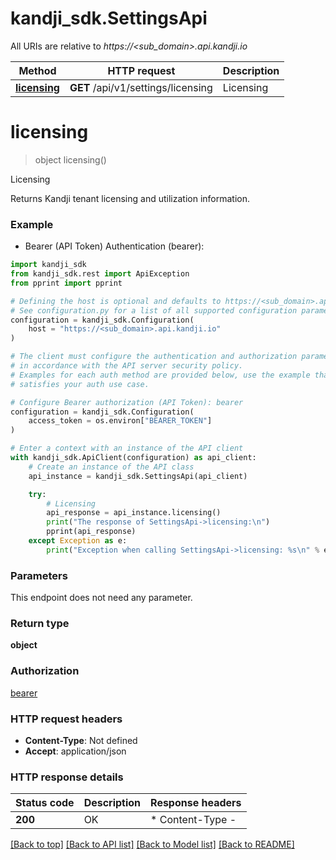 # kandji_sdk.SettingsApi

All URIs are relative to *https://&lt;sub_domain&gt;.api.kandji.io*

Method | HTTP request | Description
------------- | ------------- | -------------
[**licensing**](SettingsApi.md#licensing) | **GET** /api/v1/settings/licensing | Licensing


# **licensing**
> object licensing()

Licensing

Returns Kandji tenant licensing and utilization information.

### Example

* Bearer (API Token) Authentication (bearer):

```python
import kandji_sdk
from kandji_sdk.rest import ApiException
from pprint import pprint

# Defining the host is optional and defaults to https://<sub_domain>.api.kandji.io
# See configuration.py for a list of all supported configuration parameters.
configuration = kandji_sdk.Configuration(
    host = "https://<sub_domain>.api.kandji.io"
)

# The client must configure the authentication and authorization parameters
# in accordance with the API server security policy.
# Examples for each auth method are provided below, use the example that
# satisfies your auth use case.

# Configure Bearer authorization (API Token): bearer
configuration = kandji_sdk.Configuration(
    access_token = os.environ["BEARER_TOKEN"]
)

# Enter a context with an instance of the API client
with kandji_sdk.ApiClient(configuration) as api_client:
    # Create an instance of the API class
    api_instance = kandji_sdk.SettingsApi(api_client)

    try:
        # Licensing
        api_response = api_instance.licensing()
        print("The response of SettingsApi->licensing:\n")
        pprint(api_response)
    except Exception as e:
        print("Exception when calling SettingsApi->licensing: %s\n" % e)
```



### Parameters

This endpoint does not need any parameter.

### Return type

**object**

### Authorization

[bearer](../README.md#bearer)

### HTTP request headers

 - **Content-Type**: Not defined
 - **Accept**: application/json

### HTTP response details

| Status code | Description | Response headers |
|-------------|-------------|------------------|
**200** | OK |  * Content-Type -  <br>  |

[[Back to top]](#) [[Back to API list]](../README.md#documentation-for-api-endpoints) [[Back to Model list]](../README.md#documentation-for-models) [[Back to README]](../README.md)

